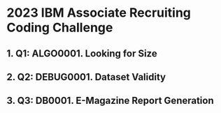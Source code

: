 # 2023 IBM Associate Recruiting Coding Challenge

## 1. Q1: ALGO0001. Looking for Size

## 2. Q2: DEBUG0001. Dataset Validity

## 3. Q3: DB0001. E-Magazine Report Generation
